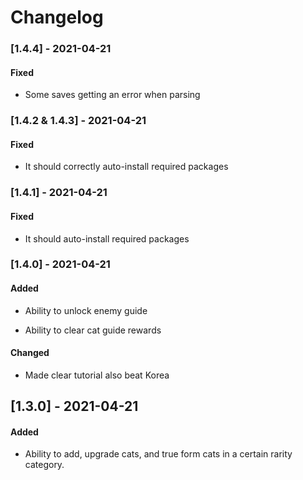 # Changelog

### [1.4.4] - 2021-04-21

#### Fixed

- Some saves getting an error when parsing

### [1.4.2 & 1.4.3] - 2021-04-21

#### Fixed

- It should correctly auto-install required packages

### [1.4.1] - 2021-04-21

#### Fixed

- It should auto-install required packages

### [1.4.0] - 2021-04-21

#### Added

- Ability to unlock enemy guide

- Ability to clear cat guide rewards

#### Changed

- Made clear tutorial also beat Korea

## [1.3.0] - 2021-04-21

#### Added

- Ability to add, upgrade cats, and true form cats in a certain rarity category.
